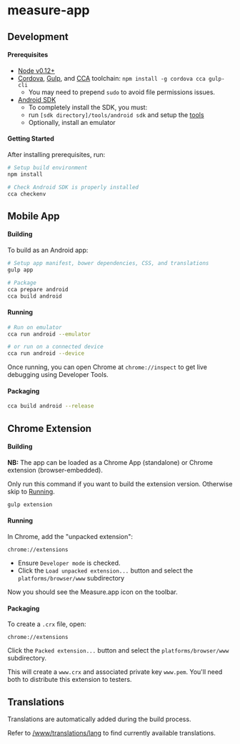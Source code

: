 # measure-app

## Development

#### Prerequisites
* [Node v0.12+](https://nodejs.org)
* [Cordova](https://www.npmjs.com/package/cordova), [Gulp](http://gulpjs.com), and [CCA](https://github.com/MobileChromeApps/mobile-chrome-apps) toolchain: `npm install -g cordova cca gulp-cli`
  - You may need to prepend `sudo` to avoid file permissions issues.
* [Android SDK](http://developer.android.com/sdk/installing/index.html?pkg=tools)
  - To completely install the SDK, you must:
  - run `[sdk directory]/tools/android sdk` and setup the [tools](http://developer.android.com/sdk/installing/adding-packages.html)
  - Optionally, install an emulator
  
#### Getting Started

After installing prerequisites, run:

```bash
# Setup build environment
npm install

# Check Android SDK is properly installed
cca checkenv
```

## Mobile App

#### Building

To build as an Android app:

```bash
# Setup app manifest, bower dependencies, CSS, and translations
gulp app

# Package
cca prepare android
cca build android
```

#### Running

```bash
# Run on emulator
cca run android --emulator

# or run on a connected device
cca run android --device
```

Once running, you can open Chrome at `chrome://inspect` to get live debugging using Developer Tools.

#### Packaging

```bash
cca build android --release
```

## Chrome Extension

#### Building

**NB:** The app can be loaded as a Chrome App (standalone) or Chrome extension (browser-embedded).

Only run this command if you want to build the extension version.  Otherwise skip to [Running](#running).

```bash
gulp extension
```

#### Running

In Chrome, add the "unpacked extension":

`chrome://extensions`

* Ensure `Developer mode` is checked.
* Click the `Load unpacked extension...` button and select the `platforms/browser/www` subdirectory

Now you should see the Measure.app icon on the toolbar.

#### Packaging

To create a `.crx` file, open: 

`chrome://extensions`

Click the `Packed extension...` button and select the `platforms/browser/www` subdirectory.

This will create a `www.crx` and associated private key `www.pem`.  You'll need both to distribute this extension to testers.

## Translations

Translations are automatically added during the build process.

Refer to [/www/translations/lang](www/translations/lang) to find currently available translations.
